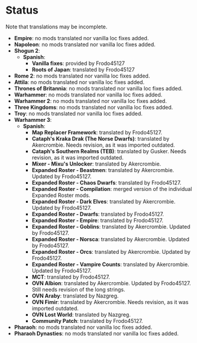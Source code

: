 # Status

Note that translations may be incomplete.

- **Empire**: no mods translated nor vanilla loc fixes added.
- **Napoleon**: no mods translated nor vanilla loc fixes added.
- **Shogun 2**:
    - **Spanish**:
        - **Vanilla fixes**: provided by Frodo45127
        - **Roots of Japan**: translated by Frodo45127
- **Rome 2**: no mods translated nor vanilla loc fixes added.
- **Attila**: no mods translated nor vanilla loc fixes added.
- **Thrones of Britannia**: no mods translated nor vanilla loc fixes added.
- **Warhammer**: no mods translated nor vanilla loc fixes added.
- **Warhammer 2**: no mods translated nor vanilla loc fixes added.
- **Three Kingdoms**: no mods translated nor vanilla loc fixes added.
- **Troy**: no mods translated nor vanilla loc fixes added.
- **Warhammer 3**:
    - **Spanish**:
        - **Map Replacer Framework**: translated by Frodo45127.
        - **Cataph's Kraka Drak (The Norse Dwarfs)**: translated by Akercrombie. Needs revision, as it was imported outdated.
        - **Cataph's Southern Realms (TEB)**: translated by Gusker. Needs revision, as it was imported outdated.
        - **Mixer - Mixu's Unlocker**: translated by Akercrombie. 
        - **Expanded Roster - Beastmen**: translated by Akercrombie. Updated by Frodo45127. 
        - **Expanded Roster - Chaos Dwarfs**: translated by Frodo45127. 
        - **Expanded Roster - Compilation**: merged version of the individual Expanded Roster mods. 
        - **Expanded Roster - Dark Elves**: translated by Akercrombie. Updated by Frodo45127.
        - **Expanded Roster - Dwarfs**: translated by Frodo45127.
        - **Expanded Roster - Empire**: translated by Frodo45127.
        - **Expanded Roster - Goblins**: translated by Akercrombie. Updated by Frodo45127.
        - **Expanded Roster - Norsca**: translated by Akercrombie. Updated by Frodo45127.
        - **Expanded Roster - Orcs**: translated by Akercrombie. Updated by Frodo45127.
        - **Expanded Roster - Vampire Counts**: translated by Akercrombie. Updated by Frodo45127.
        - **MCT**: translated by Frodo45127.
        - **OVN Albion**: translated by Akercrombie. Updated by Frodo45127. Still needs revision of the long strings.
        - **OVN Araby**: translated by Nazgreg.
        - **OVN Fimir**: translated by Akercrombie. Needs revision, as it was imported outdated.
        - **OVN Lost World**: translated by Nazgreg.
        - **Community Patch**: translated by Frodo45127.
- **Pharaoh**: no mods translated nor vanilla loc fixes added.
- **Pharaoh Dynasties**: no mods translated nor vanilla loc fixes added.
